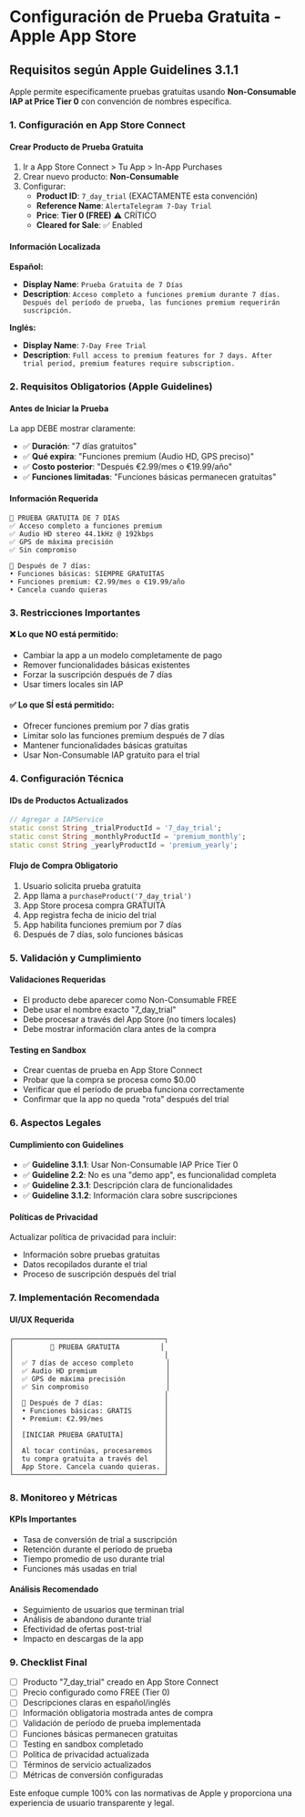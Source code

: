 # Configuración de Prueba Gratuita - Apple App Store

## Requisitos según Apple Guidelines 3.1.1

Apple permite específicamente pruebas gratuitas usando **Non-Consumable IAP at Price Tier 0** con convención de nombres específica.

### 1. Configuración en App Store Connect

#### Crear Producto de Prueba Gratuita
1. Ir a App Store Connect > Tu App > In-App Purchases
2. Crear nuevo producto: **Non-Consumable**
3. Configurar:
   - **Product ID**: `7_day_trial` (EXACTAMENTE esta convención)
   - **Reference Name**: `AlertaTelegram 7-Day Trial`
   - **Price**: **Tier 0 (FREE)** ⚠️ CRÍTICO
   - **Cleared for Sale**: ✅ Enabled

#### Información Localizada
**Español:**
- **Display Name**: `Prueba Gratuita de 7 Días`
- **Description**: `Acceso completo a funciones premium durante 7 días. Después del período de prueba, las funciones premium requerirán suscripción.`

**Inglés:**
- **Display Name**: `7-Day Free Trial`
- **Description**: `Full access to premium features for 7 days. After trial period, premium features require subscription.`

### 2. Requisitos Obligatorios (Apple Guidelines)

#### Antes de Iniciar la Prueba
La app DEBE mostrar claramente:
- ✅ **Duración**: "7 días gratuitos"
- ✅ **Qué expira**: "Funciones premium (Audio HD, GPS preciso)"
- ✅ **Costo posterior**: "Después €2.99/mes o €19.99/año"
- ✅ **Funciones limitadas**: "Funciones básicas permanecen gratuitas"

#### Información Requerida
```
🎯 PRUEBA GRATUITA DE 7 DÍAS
✅ Acceso completo a funciones premium
✅ Audio HD stereo 44.1kHz @ 192kbps
✅ GPS de máxima precisión
✅ Sin compromiso

📅 Después de 7 días:
• Funciones básicas: SIEMPRE GRATUITAS
• Funciones premium: €2.99/mes o €19.99/año
• Cancela cuando quieras
```

### 3. Restricciones Importantes

#### ❌ Lo que NO está permitido:
- Cambiar la app a un modelo completamente de pago
- Remover funcionalidades básicas existentes
- Forzar la suscripción después de 7 días
- Usar timers locales sin IAP

#### ✅ Lo que SÍ está permitido:
- Ofrecer funciones premium por 7 días gratis
- Limitar solo las funciones premium después de 7 días
- Mantener funcionalidades básicas gratuitas
- Usar Non-Consumable IAP gratuito para el trial

### 4. Configuración Técnica

#### IDs de Productos Actualizados
```dart
// Agregar a IAPService
static const String _trialProductId = '7_day_trial';
static const String _monthlyProductId = 'premium_monthly';
static const String _yearlyProductId = 'premium_yearly';
```

#### Flujo de Compra Obligatorio
1. Usuario solicita prueba gratuita
2. App llama a `purchaseProduct('7_day_trial')`
3. App Store procesa compra GRATUITA
4. App registra fecha de inicio del trial
5. App habilita funciones premium por 7 días
6. Después de 7 días, solo funciones básicas

### 5. Validación y Cumplimiento

#### Validaciones Requeridas
- El producto debe aparecer como Non-Consumable FREE
- Debe usar el nombre exacto "7_day_trial"
- Debe procesar a través del App Store (no timers locales)
- Debe mostrar información clara antes de la compra

#### Testing en Sandbox
- Crear cuentas de prueba en App Store Connect
- Probar que la compra se procesa como $0.00
- Verificar que el período de prueba funciona correctamente
- Confirmar que la app no queda "rota" después del trial

### 6. Aspectos Legales

#### Cumplimiento con Guidelines
- ✅ **Guideline 3.1.1**: Usar Non-Consumable IAP Price Tier 0
- ✅ **Guideline 2.2**: No es una "demo app", es funcionalidad completa
- ✅ **Guideline 2.3.1**: Descripción clara de funcionalidades
- ✅ **Guideline 3.1.2**: Información clara sobre suscripciones

#### Políticas de Privacidad
Actualizar política de privacidad para incluir:
- Información sobre pruebas gratuitas
- Datos recopilados durante el trial
- Proceso de suscripción después del trial

### 7. Implementación Recomendada

#### UI/UX Requerida
```
┌─────────────────────────────────────┐
│         🎯 PRUEBA GRATUITA          │
│                                     │
│  ✅ 7 días de acceso completo        │
│  ✅ Audio HD premium                 │
│  ✅ GPS de máxima precisión          │
│  ✅ Sin compromiso                   │
│                                     │
│  📅 Después de 7 días:               │
│  • Funciones básicas: GRATIS        │
│  • Premium: €2.99/mes               │
│                                     │
│  [INICIAR PRUEBA GRATUITA]          │
│                                     │
│  Al tocar continúas, procesaremos   │
│  tu compra gratuita a través del    │
│  App Store. Cancela cuando quieras. │
└─────────────────────────────────────┘
```

### 8. Monitoreo y Métricas

#### KPIs Importantes
- Tasa de conversión de trial a suscripción
- Retención durante el período de prueba
- Tiempo promedio de uso durante trial
- Funciones más usadas en trial

#### Análisis Recomendado
- Seguimiento de usuarios que terminan trial
- Análisis de abandono durante trial
- Efectividad de ofertas post-trial
- Impacto en descargas de la app

### 9. Checklist Final

- [ ] Producto "7_day_trial" creado en App Store Connect
- [ ] Precio configurado como FREE (Tier 0)
- [ ] Descripciones claras en español/inglés
- [ ] Información obligatoria mostrada antes de compra
- [ ] Validación de período de prueba implementada
- [ ] Funciones básicas permanecen gratuitas
- [ ] Testing en sandbox completado
- [ ] Política de privacidad actualizada
- [ ] Términos de servicio actualizados
- [ ] Métricas de conversión configuradas

Este enfoque cumple 100% con las normativas de Apple y proporciona una experiencia de usuario transparente y legal. 